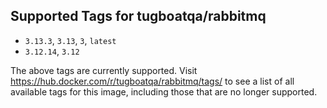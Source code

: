 ## Supported Tags for tugboatqa/rabbitmq

* `3.13.3`, `3.13`, `3`, `latest`
* `3.12.14`, `3.12`

The above tags are currently supported. Visit https://hub.docker.com/r/tugboatqa/rabbitmq/tags/ to see a list of all available tags for this image, including those that are no longer supported.
